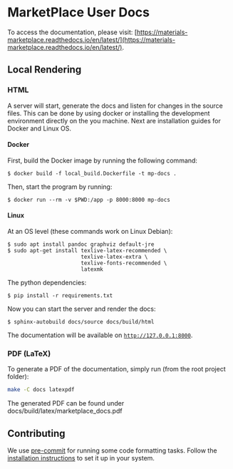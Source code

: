 # MarketPlace User Docs

To access the documentation, please visit: [https://materials-marketplace.readthedocs.io/en/latest/](https://materials-marketplace.readthedocs.io/en/latest/).

## Local Rendering

### HTML

A server will start, generate the docs and listen for changes in the source files.
This can be done by using docker or installing the development environment directly on the you machine.
Next are installation guides for Docker and Linux OS.

#### Docker

First, build the Docker image by running the following command:

```shell
$ docker build -f local_build.Dockerfile -t mp-docs .
```

Then, start the program by running:

```shell
$ docker run --rm -v $PWD:/app -p 8000:8000 mp-docs
```

#### Linux

At an OS level (these commands work on Linux Debian):

```shell
$ sudo apt install pandoc graphviz default-jre
$ sudo apt-get install texlive-latex-recommended \
                       texlive-latex-extra \
                       texlive-fonts-recommended \
                       latexmk
```

The python dependencies:

```shell
$ pip install -r requirements.txt
```

Now you can start the server and render the docs:

```
$ sphinx-autobuild docs/source docs/build/html
```

The documentation will be available on [`http://127.0.0.1:8000`](http://127.0.0.1:8000).

### PDF (LaTeX)

To generate a PDF of the documentation, simply run (from the root project folder):

```sh
make -C docs latexpdf
```

The generated PDF can be found under docs/build/latex/marketplace_docs.pdf

## Contributing

We use [pre-commit](https://pre-commit.com/) for running some code formatting tasks.
Follow the [installation instructions](https://pre-commit.com/#install) to set it up in your system.

